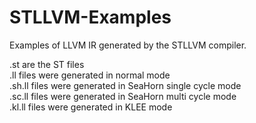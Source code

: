 # STLLVM-Examples

Examples of LLVM IR generated by the STLLVM compiler.

.st are the ST files    
.ll files were generated in normal mode    
.sh.ll files were generated in SeaHorn single cycle mode    
.sc.ll files were generated in SeaHorn multi cycle mode    
.kl.ll files were generated in KLEE mode
